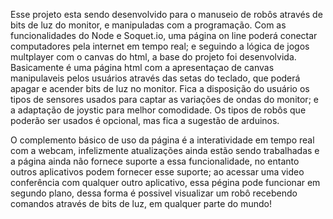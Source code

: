 Esse projeto esta sendo desenvolvido para o manuseio de robôs através de bits de luz do monitor, e manipuladas com a programação. Com as funcionalidades do Node e Soquet.io, uma página on line poderá conectar computadores pela internet em tempo real; e seguindo a lógica de jogos multplayer com o canvas do html, a base do projeto foi desenvolvida. Basicamente é uma página html com a apresentaçao de canvas manipulaveis pelos usuários através das setas do teclado, que poderá apagar e acender bits de luz no monitor. Fica a disposição do usuário os tipos de sensores usados para captar as variações de ondas do monitor; e a adaptação de joystic para melhor comodidade. Os tipos de robôs que poderão ser usados é opcional, mas fica a sugestão de arduinos.

O complemento básico de uso da página é a interatividade em tempo real com a webcam, infelizmente atualizações ainda estão sendo trabalhadas e a página ainda não fornece suporte a essa funcionalidade, no entanto outros aplicativos podem fornecer esse suporte; ao acessar uma video conferência com qualquer outro aplicativo, essa pégina pode funcionar em segundo plano, dessa forma é possivel visualizar um robô recebendo comandos através de bits de luz, em qualquer parte do mundo!